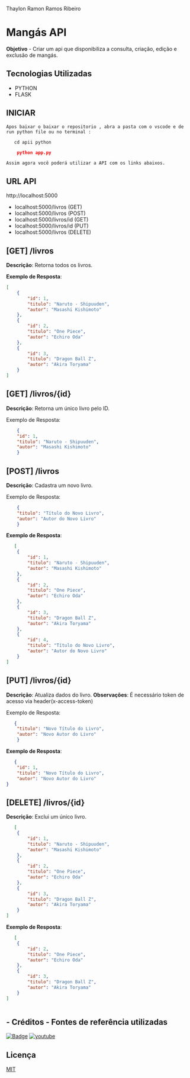 Thaylon Ramon Ramos Ribeiro
# Mangás API
**Objetivo** - Criar um api que disponibiliza a consulta, criação, edição e exclusão de mangás.

## Tecnologias Utilizadas
- PYTHON
- FLASK

## INICIAR
    Apos baixar o baixar o repositorio , abra a pasta com o vscode e de run python file ou no terminal :
```
   cd apii python
```

 ```json
     python app.py
```
    Assim agora você poderá utilizar a API com os links abaixos.
## URL API

http://localhost:5000
- localhost:5000/livros (GET)
- localhost:5000/livros (POST)
- localhost:5000/livros/id (GET)
- localhost:5000/livros/id (PUT)
- localhost:5000/livros (DELETE)

## [GET] /livros

**Descrição**: Retorna todos os livros.

**Exemplo de Resposta**:
```json
[
    {
        "id": 1,
        "titulo": "Naruto - Shipuuden",
        "autor": "Masashi Kishimoto"
    },
    {
        "id": 2,
        "titulo": "One Piece",
        "autor": "Echiro Oda"
    },
    {
        "id": 3,
        "titulo": "Dragon Ball Z",
        "autor": "Akira Toryama"
    }
]
```

## [GET] /livros/{id}
**Descrição**: Retorna um único livro pelo ID.

Exemplo de Resposta:
```json
    {
    "id": 1,
    "titulo": "Naruto - Shipuuden",
    "autor": "Masashi Kishimoto"
    }

```

## [POST] /livros
**Descrição**: Cadastra um novo livro.

Exemplo de Resposta:
```json
    {
    "titulo": "Título do Novo Livro",
    "autor": "Autor do Novo Livro"
    }

```
**Exemplo de Resposta**:
```json
   [
    {
        "id": 1,
        "titulo": "Naruto - Shipuuden",
        "autor": "Masashi Kishimoto"
    },
    {
        "id": 2,
        "titulo": "One Piece",
        "autor": "Echiro Oda"
    },
    {
        "id": 3,
        "titulo": "Dragon Ball Z",
        "autor": "Akira Toryama"
    },
    {
        "id": 4,
        "titulo": "Título do Novo Livro",
        "autor": "Autor do Novo Livro"
    }
]

```

## [PUT] /livros/{id}
**Descrição**: Atualiza dados do livro.
**Observações**: É necessário token de acesso via header(x-access-token)

Exemplo de Resposta:
```json
   {
    "titulo": "Novo Título do Livro",
    "autor": "Novo Autor do Livro"
    }


```
**Exemplo de Resposta**:
```json
   {
    "id": 1,
    "titulo": "Novo Título do Livro",
    "autor": "Novo Autor do Livro"
}


```
## [DELETE] /livros/{id}
**Descrição**: Exclui um único livro.

```json
   [
    {
        "id": 1,
        "titulo": "Naruto - Shipuuden",
        "autor": "Masashi Kishimoto"
    },
    {
        "id": 2,
        "titulo": "One Piece",
        "autor": "Echiro Oda"
    },
    {
        "id": 3,
        "titulo": "Dragon Ball Z",
        "autor": "Akira Toryama"
    }
]

```
**Exemplo de Resposta**:
```json
   [
    {
        "id": 2,
        "titulo": "One Piece",
        "autor": "Echiro Oda"
    },
    {
        "id": 3,
        "titulo": "Dragon Ball Z",
        "autor": "Akira Toryama"
    }
]



```

## - Créditos - Fontes de referência utilizadas
[![Badge](https://img.shields.io/badge/Leia%20mais-Programa%C3%A7%C3%A3o%20em%20Python%20com%20Flask-blue?style=for-the-badge&logo=python)](https://blog.debugeverything.com/pt/programacao-em-python-aplicativo-flask/)
[![youtube](https://img.shields.io/badge/YouTube-red?style=for-the-badge&logo=youtube&logoColor=white)](https://www.youtube.com/@pycodebr)

## Licença

[MIT](https://choosealicense.com/licenses/mit/)

